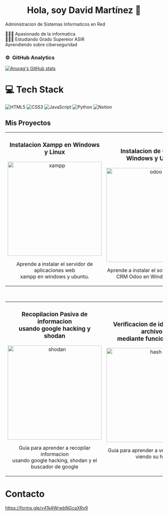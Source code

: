 <div align="center">
<h1 align="center">Hola, soy David Martínez</a> 👋</h1>
</div>
Administracion de Sistemas Informaticos en Red

👩🏻‍💻 Apasionado de la informatica<br/>
👩🏻‍🎓 Estudiando Grado Supereior ASIR<br/>
Aprendiendo sobre ciberseguridad<br/>

### ⚙️ &nbsp;GitHub Analytics
[![Anurag's GitHub stats](https://github-readme-stats.vercel.app/api?username=Davidmartinez22)](https://github.com/anuraghazra/github-readme-stats)<br/>

# 💻 Tech Stack
<!-- Badges from https://github.com/Ileriayo/markdown-badges -->
![HTML5](https://img.shields.io/badge/html5-%23E34F26.svg?style=for-the-badge&logo=html5&logoColor=white)
![CSS3](https://img.shields.io/badge/css3-%231572B6.svg?style=for-the-badge&logo=css3&logoColor=white)
![JavaScript](https://img.shields.io/badge/javascript-%23323330.svg?style=for-the-badge&logo=javascript&logoColor=%23F7DF1E)
![Python](https://img.shields.io/badge/python-3670A0?style=for-the-badge&logo=python&logoColor=ffdd54)
![Notion](https://img.shields.io/badge/Notion-%23000000.svg?style=for-the-badge&logo=notion&logoColor=white)


## Mis Proyectos
<table align="center">
<tr align="center">
<td width="50%">
<h3 align="center">Instalacion Xampp en Windows y Linux</h3>
<div align="center">
<a href="https://github.com/Davidmartinez22/IAW/blob/main/UT1/T3/David_Martinez_Martinez_IAW_UT0_T3.pdf" target="_blank"><img src="https://encrypted-tbn0.gstatic.com/images?q=tbn:ANd9GcSycxcFfXt7-FC6KEeLi8Y1sVD-kCE4YPY-zA&s" width="300" alt="xampp"></a>
<p>Aprende a instalar el servidor de aplicaciones web <br> xampp en windows y ubuntu.</p>
</div>

<td width="50%">  <br>
<h3 align="center">Instalacion de Odoo en Windows y Ubuntu</h3>
<div align="center">                                       
<a href="https://github.com/Davidmartinez22/IAW/blob/main/UT2/T0/David_Martinez_Martinez_IAW_UT1_T0.pdf" target="_blank"><img src="https://encrypted-tbn0.gstatic.com/images?q=tbn:ANd9GcQn9Vd90I7dIDq0jfIoj6QE1mxMcF_sLfeGeQ&s" width="300" alt="odoo"></a>
<p>Aprende a instalar el software de ERP y <br> CRM Odoo en Windows y Linux</p>
</div>                                                             
</table>                                                                                 
</div>
<br>

<table align="center">
<tr align="center">
<td width="50%">
<h3 align="center">Recopilacion Pasiva de informacion<br> usando google hacking y shodan</h3>
<div align="center">
<a href="https://github.com/Davidmartinez22/SAD/blob/main/UT2/T0/David_Martinez_Martinez_SAD_UT2_T0.pdf" target="_blank"><img src="https://netcloudengineering.com/wp-content/uploads/2019/04/shodan-seguridad-internet.jpg" width="300" alt="shodan"></a>
<p>Guia para aprender a recopilar informacion <br> usando google hacking, shodan y el buscador de google</p>
</div>
                                                                                      
</td>       

<td width="50%">
<h3 align="center">Verificacion de identidad de archivos<br> mediante funciones hash</h3>
<div align="center">
<a href="https://github.com/Davidmartinez22/SAD/blob/main/UT3/T0/David_Martinez_Martinez_SAD_UT3_T0.pdf" target="_blank"><img src="https://media.kasperskydaily.com/wp-content/uploads/sites/87/2014/04/05212201/hash.jpg" width="300" alt="hash"></a>
<p>Guia para aprender a verificar ficheros<br>viendo su hash</p>
</div>
                                                                                      
</td>  
</table>                                                                                 
</div>

# Contacto
https://forms.gle/v41k4WrwbNGcaXRv9